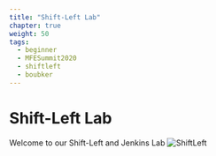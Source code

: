 ```yaml
---
title: "Shift-Left Lab"
chapter: true
weight: 50
tags:
  - beginner
  - MFESummit2020
  - shiftleft
  - boubker
---
```


# Shift-Left Lab

Welcome to our Shift-Left and Jenkins Lab
![ShiftLeft](/images/mfe/shiftleft.png)
